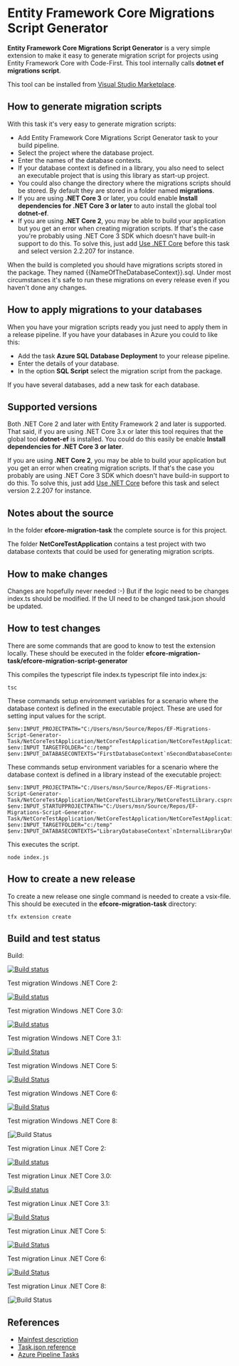# Entity Framework Core Migrations Script Generator

**Entity Framework Core Migrations Script Generator** is a very simple extension
to make it easy to generate migration script for projects using Entity Framework
Core with Code-First. This tool internally calls **dotnet ef migrations
script**.

This tool can be installed from [Visual Studio
Marketplace](https://marketplace.visualstudio.com/items?itemName=pekspro.pekspro-efcore-migration-script-generator).

## How to generate migration scripts

With this task it's very easy to generate migration scripts:

* Add Entity Framework Core Migrations Script Generator task to your build
  pipeline.
* Select the project where the database project.
* Enter the names of the database contexts.
* If your database context is defined in a library, you also need to select an
  executable project that is using this library as start-up project.
* You could also change the directory where the migrations scripts should be
  stored. By default they are stored in a folder named **migrations**.
* If you are using **.NET Core 3** or later, you could enable **Install
  dependencies for .NET Core 3 or later** to auto install the global tool
  **dotnet-ef**.
* If you are using **.NET Core 2**, you may be able to build your application
  but you get an error when creating migration scripts. If that's the case
  you're probably using .NET Core 3 SDK which doesn't have built-in support to
  do this. To solve this, just add [Use .NET
  Core](https://docs.microsoft.com/en-gb/azure/devops/pipelines/tasks/tool/dotnet-core-tool-installer?view=azure-devops)
  before this task and select version 2.2.207 for instance.

When the build is completed you should have migrations scripts stored in the
package. They named {{NameOfTheDatabaseContext}}.sql. Under most circumstances
it's safe to run these migrations on every release even if you haven't done any
changes.

## How to apply migrations to your databases

When you have your migration scripts ready you just need to apply them in a
release pipeline. If you have your databases in Azure you could to like this:

* Add the task **Azure SQL Database Deployment** to your release pipeline.
* Enter the details of your database.
* In the option **SQL Script** select the migration script from the package.

If you have several databases, add a new task for each database.

## Supported versions

Both .NET Core 2 and later with Entity Framework 2 and later is supported. That
said, if you are using .NET Core 3.x or later this tool requires that the global
tool **dotnet-ef** is installed. You could do this easily be enable **Install
dependencies for .NET Core 3 or later**.

If you are using **.NET Core 2**, you may be able to build your application but
you get an error when creating migration scripts. If that's the case you
probably are using .NET Core 3 SDK which doesn't have build-in support to do
this. To solve this, just add [Use .NET
Core](https://docs.microsoft.com/en-gb/azure/devops/pipelines/tasks/tool/dotnet-core-tool-installer?view=azure-devops)
before this task and select version 2.2.207 for instance.

## Notes about the source

In the folder **efcore-migration-task** the complete source is for this project.

The folder **NetCoreTestApplication** contains a test project with two database
contexts that could be used for generating migration scripts.

## How to make changes

Changes are hopefully never needed :-) But if the logic need to be changes
index.ts should be modified. If the UI need to be changed task.json should be
updated.

## How to test changes

There are some commands that are good to know to test the extension locally.
These should be executed in the folder
**efcore-migration-task/efcore-migration-script-generator**

This compiles the typescript file index.ts typescript file into index.js:

    tsc

These commands setup environment variables for a scenario where the database
context is defined in the executable project. These are used for setting input
values for the script.

    $env:INPUT_PROJECTPATH="C:/Users/msn/Source/Repos/EF-Migrations-Script-Generator-Task/NetCoreTestApplication/NetCoreTestApplication/NetCoreTestApplication.csproj"
    $env:INPUT_TARGETFOLDER="c:/temp"
    $env:INPUT_DATABASECONTEXTS="FirstDatabaseContext`nSecondDatabaseContext"

These commands setup environment variables for a scenario where the database
context is defined in a library instead of the executable project:

    $env:INPUT_PROJECTPATH="C:/Users/msn/Source/Repos/EF-Migrations-Script-Generator-Task/NetCoreTestApplication/NetCoreTestLibrary/NetCoreTestLibrary.csproj"
    $env:INPUT_STARTUPPROJECTPATH="C:/Users/msn/Source/Repos/EF-Migrations-Script-Generator-Task/NetCoreTestApplication/NetCoreTestApplication/NetCoreTestApplication.csproj"
    $env:INPUT_TARGETFOLDER="c:/temp"
    $env:INPUT_DATABASECONTEXTS="LibraryDatabaseContext`nInternalLibraryDatabaseContext"

This executes the script.

    node index.js

## How to create a new release

To create a new release one single command is needed to create a vsix-file. This
should be executed in the **efcore-migration-task** directory:

    tfx extension create

## Build and test status

Build:

[![Build
status](https://dev.azure.com/pekspro/EF-Migrations-Script-Generator-Task/_apis/build/status/Build%20extension)](https://dev.azure.com/pekspro/EF-Migrations-Script-Generator-Task/_build/latest?definitionId=11)

Test migration Windows .NET Core 2:

[![Build
status](https://dev.azure.com/pekspro/EF-Migrations-Script-Generator-Task/_apis/build/status/Test%20Migration%20Task%20-%20Windows)](https://dev.azure.com/pekspro/EF-Migrations-Script-Generator-Task/_build/latest?definitionId=10)

Test migration Windows .NET Core 3.0:

[![Build
status](https://dev.azure.com/pekspro/EF-Migrations-Script-Generator-Task/_apis/build/status/Test%20Migration%20Windows%20.Net%20Core%203)](https://dev.azure.com/pekspro/EF-Migrations-Script-Generator-Task/_build/latest?definitionId=20)

Test migration Windows .NET Core 3.1:

[![Build
Status](https://dev.azure.com/pekspro/EF-Migrations-Script-Generator-Task/_apis/build/status/Test%20Migration%20Windows%20.Net%20Core%203.1?branchName=master)](https://dev.azure.com/pekspro/EF-Migrations-Script-Generator-Task/_build/latest?definitionId=22&branchName=master)

Test migration Windows .NET Core 5:

[![Build
Status](https://dev.azure.com/pekspro/EF-Migrations-Script-Generator-Task/_apis/build/status/Test%20Migration%20Windows%20.Net%20Core%205?branchName=master)](https://dev.azure.com/pekspro/EF-Migrations-Script-Generator-Task/_build/latest?definitionId=32&branchName=master)

Test migration Windows .NET Core 6:

[![Build
Status](https://dev.azure.com/pekspro/EF-Migrations-Script-Generator-Task/_apis/build/status/Test%20Migration%20Windows%20.Net%20Core%206?branchName=master)](https://dev.azure.com/pekspro/EF-Migrations-Script-Generator-Task/_build/latest?definitionId=37&branchName=master)

Test migration Windows .NET Core 8:

[![Build
Status](https://pekspro.visualstudio.com/EF-Migrations-Script-Generator-Task/_apis/build/status/Test%20Migration%20Windows%20.Net%20Core%208)

Test migration Linux .NET Core 2:

[![Build
status](https://dev.azure.com/pekspro/EF-Migrations-Script-Generator-Task/_apis/build/status/Test%20Migration%20Task%20-%20Linux)](https://dev.azure.com/pekspro/EF-Migrations-Script-Generator-Task/_build/latest?definitionId=7)

Test migration Linux .NET Core 3.0:

[![Build
status](https://dev.azure.com/pekspro/EF-Migrations-Script-Generator-Task/_apis/build/status/Test%20Migration%20Linux%20.Net%20Core%203)](https://dev.azure.com/pekspro/EF-Migrations-Script-Generator-Task/_build/latest?definitionId=21)

Test migration Linux .NET Core 3.1:

[![Build
Status](https://dev.azure.com/pekspro/EF-Migrations-Script-Generator-Task/_apis/build/status/Test%20Migration%20Linux%20.Net%20Core%203.1?branchName=master)](https://dev.azure.com/pekspro/EF-Migrations-Script-Generator-Task/_build/latest?definitionId=23&branchName=master)

Test migration Linux .NET Core 5:

[![Build
Status](https://dev.azure.com/pekspro/EF-Migrations-Script-Generator-Task/_apis/build/status/Test%20Migration%20Linux%20.Net%20Core%205?branchName=master)](https://dev.azure.com/pekspro/EF-Migrations-Script-Generator-Task/_build/latest?definitionId=31&branchName=master)

Test migration Linux .NET Core 6:

[![Build
Status](https://dev.azure.com/pekspro/EF-Migrations-Script-Generator-Task/_apis/build/status/Test%20Migration%20Linux%20.Net%20Core%206?branchName=master)](https://dev.azure.com/pekspro/EF-Migrations-Script-Generator-Task/_build/latest?definitionId=38&branchName=master)

Test migration Linux .NET Core 8:

[![Build
Status](https://pekspro.visualstudio.com/EF-Migrations-Script-Generator-Task/_apis/build/status/Test%20Migration%20Linux%20.Net%20Core%208)

## References

* [Mainfest
  description](https://docs.microsoft.com/sv-se/azure/devops/extend/develop/manifest)
* [Task.json
  reference](https://raw.githubusercontent.com/Microsoft/vsts-task-lib/master/tasks.schema.json)
* [Azure Pipeline Tasks](https://github.com/Microsoft/azure-pipelines-tasks)
